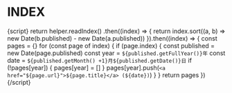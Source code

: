 <!--
title: INDEX
template: index.html
index: false
url: /
published: 2023-03-03 20:21
modified: 2023-03-03 20:21
-->
# INDEX

{script}
return helper.readIndex()
.then((index) => {
  return index.sort((a, b) => new Date(b.published) - new Date(a.published))
}).then((index) => {
  const pages = {}
  for (const page of index) {
    if (page.index) {
      const published = new Date(page.published)
      const year = `${published.getFullYear()}年`
      const date = `${published.getMonth() +1}月${published.getDate()}日`
      if (!pages[year]) {
        pages[year] = []
      }
      pages[year].push(`<a href="${page.url}">${page.title}</a> (${date})`)
    }
  }
  return pages
})
{/script}
